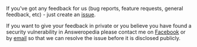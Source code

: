 If you've got any feedback for us (bug reports, feature requests, general feedback, etc) - just create an [issue](https://github.com/answeropedia/feedback/issues).

If you want to give your feedback in private or you believe you have found a security vulnerability in Answeropedia please contact me on [Facebook](https://www.facebook.com/hello.gomzyakov) or by [email](mailto:alexander.gomzyakov@gmail.com) so that
we can resolve the issue before it is disclosed publicly.
